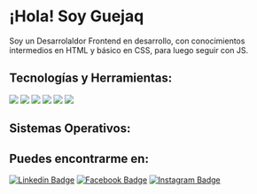 # ¡Hola! Soy Guejaq

Soy un Desarrolaldor Frontend en desarrollo, con conocimientos intermedios en HTML y básico en CSS, para luego seguir con JS.

## Tecnologías y Herramientas:
<img src = "https://img.shields.io/badge/-HTML5-E34F26?style=flat&logo=html5&logoColor=white"> <img src = "https://img.shields.io/badge/-CSS3-1572B6?style=flat&logo=css3&logoColor=white"> <img src="http://img.shields.io/badge/-Git-F1502F?style=flat&logo=git&logoColor=FFFFFF"> <img src="http://img.shields.io/badge/-Git-F1502F?style=flat&logo=git&logoColor=FFFFFF"> <img src="http://img.shields.io/badge/-Github-000000?style=flat&logo=github&logoColor=FFFFFF"> <img src="http://img.shields.io/badge/-VS%20Code-007ACC?style=flat&logo=visual%20studio%20code&logoColor=white">

## Sistemas Operativos:

## Puedes encontrarme en:

[![Linkedin Badge](https://img.shields.io/badge/-adrianguejaq-blue?style=flat-square&logo=Linkedin&logoColor=white&link=https://www.linkedin.com/in/adrianguejaq/)](https://www.linkedin.com/in/adrianguejaq) [![Facebook Badge](https://img.shields.io/badge/-adrianguejaq-%231877F2.svg?&style=flat-square&logo=facebook&logoColor=white&link=https://www.facebook.com/adrianguejaq)](https://www.facebook.com/adrianguejaq) [![Instagram Badge](https://img.shields.io/badge/-@adrian_guejaq-e4405f?style=flat-square&labelColor=f94877&logo=instagram&logoColor=white&link=https://www.instagram.com/adrian_guejaq/)](https://www.instagram.com/adrian_guejaq/)
